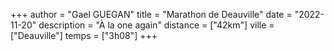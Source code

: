 +++
author = "Gael GUEGAN"
title = "Marathon de Deauville"
date = "2022-11-20"
description = "À la one again"
distance = ["42km"]
ville = ["Deauville"]
temps = ["3h08"]
+++
